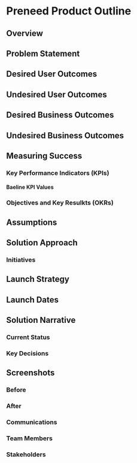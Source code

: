 # Preneed Product Outline

## Overview
## Problem Statement
## Desired User Outcomes
## Undesired User Outcomes
## Desired Business Outcomes
## Undesired Business Outcomes

## Measuring Success
### Key Performance Indicators (KPIs)
#### Baeline KPI Values
### Objectives and Key Resulkts (OKRs)

## Assumptions
## Solution Approach
### Initiatives

## Launch Strategy
## Launch Dates

## Solution Narrative
### Current Status
### Key Decisions

## Screenshots
### Before
### After

### Communications
### Team Members
### Stakeholders
